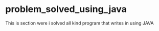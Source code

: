# problem_solved_using_java
This is section were i solved all kind program that writes in using JAVA

